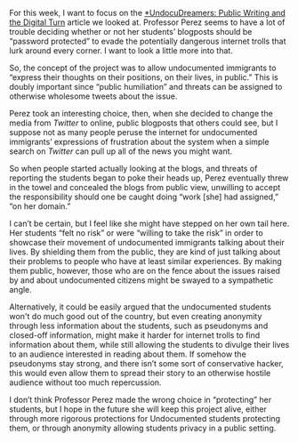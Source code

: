 For this week, I want to focus on the [*UndocuDreamers: Public Writing and the Digital Turn](https://www.boundary2.org/2018/08/perez/) article we looked at. Professor Perez seems to have a lot of trouble deciding whether or not her students’ blogposts should be “password protected” to evade the potentially dangerous internet trolls that lurk around every corner. I want to look a little more into that.  

So, the concept of the project was to allow undocumented immigrants to “express their thoughts on their positions, on their lives, in public.” This is doubly important since “public humiliation” and threats can be assigned to otherwise wholesome tweets about the issue.  

Perez took an interesting choice, then, when she decided to change the media from *Twitter* to online, public blogposts that others could see, but I suppose not as many people peruse the internet for undocumented immigrants’ expressions of frustration about the system when a simple search on *Twitter* can pull up all of the news you might want.  

So when people started actually looking at the blogs, and threats of reporting the students began to poke their heads up, Perez eventually threw in the towel and concealed the blogs from public view, unwilling to accept the responsibility should one be caught doing “work [she] had assigned,” “on her domain.”  

I can’t be certain, but I feel like she might have stepped on her own tail here. Her students “felt no risk” or were “willing to take the risk” in order to showcase their movement of undocumented immigrants talking about their lives. By shielding them from the public, they are kind of just talking about their problems to people who have at least similar experiences. By making them public, however, those who are on the fence about the issues raised by and about undocumented citizens might be swayed to a sympathetic angle.  

Alternatively, it could be easily argued that the undocumented students won't do much good out of the country, but even creating anonymity through less information about the students, such as pseudonyms and closed-off information, might make it harder for internet trolls to find information about them, while still allowing the students to divulge their lives to an audience interested in reading about them. If somehow the pseudonyms stay strong, and there isn’t some sort of conservative hacker, this would even allow them to spread their story to an otherwise hostile audience without too much repercussion.   

I don’t think Professor Perez made the wrong choice in “protecting” her students, but I hope in the future she will keep this project alive, either through more rigorous protections for Undocumented students protecting them, or through anonymity allowing students privacy in a public setting.
